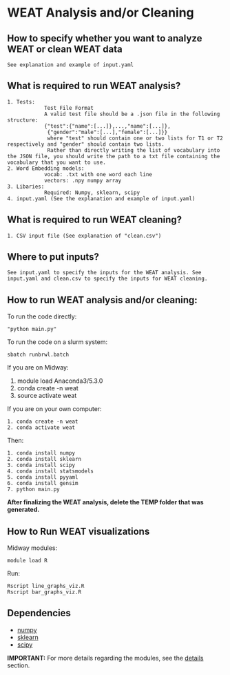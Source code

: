 # WEAT Analysis and/or Cleaning

## How to specify whether you want to analyze WEAT or clean WEAT data
	See explanation and example of input.yaml

## What is required to run WEAT analysis?
	1. Tests:
			    Test File Format
				A valid test file should be a .json file in the following structure:
				{"test":{"name":[...]},...,"name":[...]},
				 {"gender":"male":[...],"female":[...]}}
				 where "test" should contain one or two lists for T1 or T2 respectively and "gender" should contain two lists.
				 Rather than directly writing the list of vocabulary into the JSON file, you should write the path to a txt file containing the vocabulary that you want to use.
	2. Word Embedding models:
				vocab: .txt with one word each line
				vectors: .npy numpy array
	3. Libaries:
				Required: Numpy, sklearn, scipy
	4. input.yaml (See the explanation and example of input.yaml)

## What is required to run WEAT cleaning?
	1. CSV input file (See explanation of "clean.csv")

## Where to put inputs?
	See input.yaml to specify the inputs for the WEAT analysis. See input.yaml and clean.csv to specify the inputs for WEAT cleaning.

## How to run WEAT analysis and/or cleaning:

To run the code directly:
  ```
  "python main.py"
  ```
  
To run the code on a slurm system:
  ```	
  sbatch runbrwl.batch
  ```
  
If you are on Midway:

  1. module load Anaconda3/5.3.0
  2. conda create -n weat
  3. source activate weat
	
  
If you are on your own computer:
  ```
  1. conda create -n weat
  2. conda activate weat
  ```
  
Then:
  ```
  1. conda install numpy
  2. conda install sklearn
  3. conda install scipy
  4. conda install statsmodels
  5. conda install pyyaml
  6. conda install gensim
  7. python main.py
  ```

**After finalizing the WEAT analysis, delete the TEMP folder that was generated.**

## How to Run WEAT visualizations

Midway modules:
  ```
  module load R
  ```  

Run:
  ```
  Rscript line_graphs_viz.R
  Rscript bar_graphs_viz.R
  ```	

## Dependencies
- [numpy](https://numpy.org/)
- [sklearn](https://scikit-learn.org/)
- [scipy](https://www.scipy.org)

**IMPORTANT:** For more details regarding the modules, see the [details](https://github.com/miielab/miienlp/blob/main/documentation/developer_documentation/weat.md) section.
